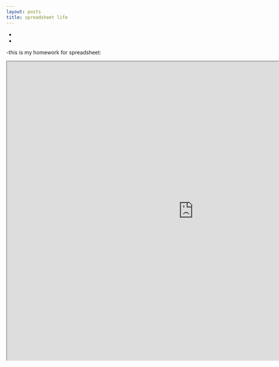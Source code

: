 ```yaml
---
layout: posts
title: spreadsheet life 
---
```



-
-
-this is my homework for spreadsheet:


<iframe src="https://docs.google.com/spreadsheets/d/e/2PACX-1vSCj4ZIsd-b3k3WZbaoZ1k4nxl57kgGEC0xrqcbNbsIaftHIZq6sSeAJqyY-WMZKOS7J-H9Ze3NsRPP/pubhtml?widget=true&amp;headers=false" width="1000" height="800"></iframe>
